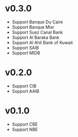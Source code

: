 # v0.3.0
- Support Banque Du Caire
- Support Banque Misr
- Support Suez Canal Bank
- Support Al Baraka Bank
- Support Al Ahli Bank of Kuwait
- Support SAIB
- Support MIDB

# v0.2.0
- Support CIB
- Support AAIB

# v0.1.0
- Support CBE
- Support NBE
